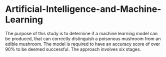 # Artificial-Intelligence-and-Machine-Learning
The purpose of this study is to determine if a machine learning model can be produced, that can correctly distinguish a poisonous mushroom from an edible mushroom. The model is required to have an accuracy score of over 90% to be deemed successful. The approach involves six stages. 
